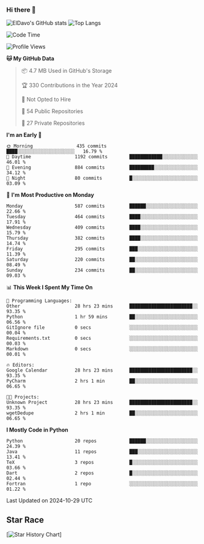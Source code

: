 ### Hi there 👋
![ElDavo's GitHub stats](https://github-readme-stats.vercel.app/api?username=ElDavoo&show_icons=true&theme=chartreuse-dark)
![Top Langs](https://github-readme-stats.vercel.app/api/top-langs/?username=ElDavoo&theme=chartreuse-dark&layout=compact)

<!--START_SECTION:waka-->
![Code Time](http://img.shields.io/badge/Code%20Time-2%2C049%20hrs%2047%20mins-blue)

![Profile Views](http://img.shields.io/badge/Profile%20Views-0-blue)

**🐱 My GitHub Data** 

> 📦 4.7 MB Used in GitHub's Storage 
 > 
> 🏆 330 Contributions in the Year 2024
 > 
> 🚫 Not Opted to Hire
 > 
> 📜 54 Public Repositories 
 > 
> 🔑 27 Private Repositories 
 > 
**I'm an Early 🐤** 

```text
🌞 Morning                435 commits         ████░░░░░░░░░░░░░░░░░░░░░   16.79 % 
🌆 Daytime                1192 commits        ████████████░░░░░░░░░░░░░   46.01 % 
🌃 Evening                884 commits         █████████░░░░░░░░░░░░░░░░   34.12 % 
🌙 Night                  80 commits          █░░░░░░░░░░░░░░░░░░░░░░░░   03.09 % 
```
📅 **I'm Most Productive on Monday** 

```text
Monday                   587 commits         ██████░░░░░░░░░░░░░░░░░░░   22.66 % 
Tuesday                  464 commits         ████░░░░░░░░░░░░░░░░░░░░░   17.91 % 
Wednesday                409 commits         ████░░░░░░░░░░░░░░░░░░░░░   15.79 % 
Thursday                 382 commits         ████░░░░░░░░░░░░░░░░░░░░░   14.74 % 
Friday                   295 commits         ███░░░░░░░░░░░░░░░░░░░░░░   11.39 % 
Saturday                 220 commits         ██░░░░░░░░░░░░░░░░░░░░░░░   08.49 % 
Sunday                   234 commits         ██░░░░░░░░░░░░░░░░░░░░░░░   09.03 % 
```


📊 **This Week I Spent My Time On** 

```text
💬 Programming Languages: 
Other                    28 hrs 23 mins      ███████████████████████░░   93.35 % 
Python                   1 hr 59 mins        ██░░░░░░░░░░░░░░░░░░░░░░░   06.56 % 
GitIgnore file           0 secs              ░░░░░░░░░░░░░░░░░░░░░░░░░   00.04 % 
Requirements.txt         0 secs              ░░░░░░░░░░░░░░░░░░░░░░░░░   00.03 % 
Markdown                 0 secs              ░░░░░░░░░░░░░░░░░░░░░░░░░   00.01 % 

🔥 Editors: 
Google Calendar          28 hrs 23 mins      ███████████████████████░░   93.35 % 
PyCharm                  2 hrs 1 min         ██░░░░░░░░░░░░░░░░░░░░░░░   06.65 % 

🐱‍💻 Projects: 
Unknown Project          28 hrs 23 mins      ███████████████████████░░   93.35 % 
wgetDedupe               2 hrs 1 min         ██░░░░░░░░░░░░░░░░░░░░░░░   06.65 % 
```

**I Mostly Code in Python** 

```text
Python                   20 repos            ██████░░░░░░░░░░░░░░░░░░░   24.39 % 
Java                     11 repos            ███░░░░░░░░░░░░░░░░░░░░░░   13.41 % 
TeX                      3 repos             █░░░░░░░░░░░░░░░░░░░░░░░░   03.66 % 
Dart                     2 repos             █░░░░░░░░░░░░░░░░░░░░░░░░   02.44 % 
Fortran                  1 repo              ░░░░░░░░░░░░░░░░░░░░░░░░░   01.22 % 
```




 Last Updated on 2024-10-29 UTC
<!--END_SECTION:waka-->

## Star Race

[![Star History Chart](https://api.star-history.com/svg?repos=ElDavoo/WhatsApp-Crypt14-Crypt15-Decrypter,ElDavoo/TuringOS,EliteAndroidApps/WhatsApp-Crypt12-Decrypter,KnugiHK/Whatsapp-Chat-Exporter&type=Date)]
